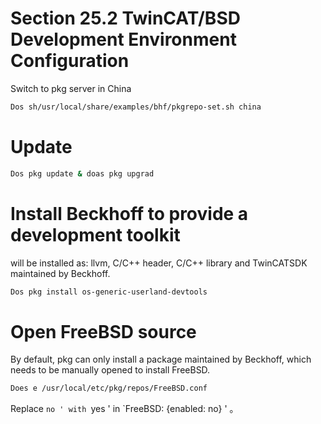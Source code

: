# Section 25.2 TwinCAT/BSD Development Environment Configuration

Switch to pkg server in China

```sh '
Dos sh/usr/local/share/examples/bhf/pkgrepo-set.sh china
````

# Update

```sh '
Dos pkg update & doas pkg upgrad
````

# Install Beckhoff to provide a development toolkit

will be installed as: llvm, C/C++ header, C/C++ library and TwinCATSDK maintained by Beckhoff.

```sh '
Dos pkg install os-generic-userland-devtools
````

# Open FreeBSD source

By default, pkg can only install a package maintained by Beckhoff, which needs to be manually opened to install FreeBSD.

```sh '
Does e /usr/local/etc/pkg/repos/FreeBSD.conf
````

Replace `no ' with `yes ' in `FreeBSD: {enabled: no} '
。